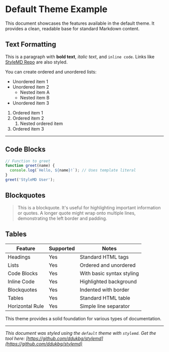 # Default Theme Example

This document showcases the features available in the default theme. It provides a clean, readable base for standard Markdown content.

## Text Formatting

This is a paragraph with **bold text**, *italic text*, and `inline code`. Links like [StyleMD Repo](https://github.com/ddukbg/stylemd) are also styled.

You can create ordered and unordered lists:

*   Unordered item 1
*   Unordered item 2
    *   Nested item A
    *   Nested item B
*   Unordered item 3

1.  Ordered item 1
2.  Ordered item 2
    1.  Nested ordered item
3.  Ordered item 3

***

## Code Blocks

```javascript
// Function to greet
function greet(name) {
  console.log(`Hello, ${name}!`); // Uses template literal
}
greet('StyleMD User');
```

## Blockquotes

> This is a blockquote. It's useful for highlighting important information or quotes. A longer quote might wrap onto multiple lines, demonstrating the left border and padding.

## Tables

| Feature         | Supported | Notes                     |
|-----------------|-----------|---------------------------|
| Headings        | Yes       | Standard HTML tags        |
| Lists           | Yes       | Ordered and unordered     |
| Code Blocks     | Yes       | With basic syntax styling |
| Inline Code     | Yes       | Highlighted background    |
| Blockquotes     | Yes       | Indented with border      |
| Tables          | Yes       | Standard HTML table       |
| Horizontal Rule | Yes       | Simple line separator     |

This theme provides a solid foundation for various types of documentation.

---
*This document was styled using the `default` theme with `stylemd`. Get the tool here: [https://github.com/ddukbg/stylemd](https://github.com/ddukbg/stylemd)* 